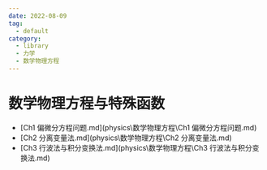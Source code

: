 ```yaml
---
date: 2022-08-09
tag:
  - default
category:
  - library
  - 力学
  - 数学物理方程
---
```



# 数学物理方程与特殊函数

- [Ch1 偏微分方程问题.md](physics\数学物理方程\Ch1 偏微分方程问题.md)
- [Ch2 分离变量法.md](physics\数学物理方程\Ch2 分离变量法.md)
- [Ch3 行波法与积分变换法.md](physics\数学物理方程\Ch3 行波法与积分变换法.md)

